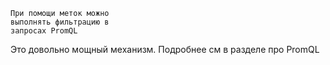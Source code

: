 	При помощи меток можно 
	выполнять фильтрацию в
	запросах PromQL

Это довольно мощный механизм. Подробнее см в разделе про PromQL
